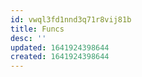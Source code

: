 ```yaml
---
id: vwql3fd1nnd3q71r8vij81b
title: Funcs
desc: ''
updated: 1641924398644
created: 1641924398644
---
```


